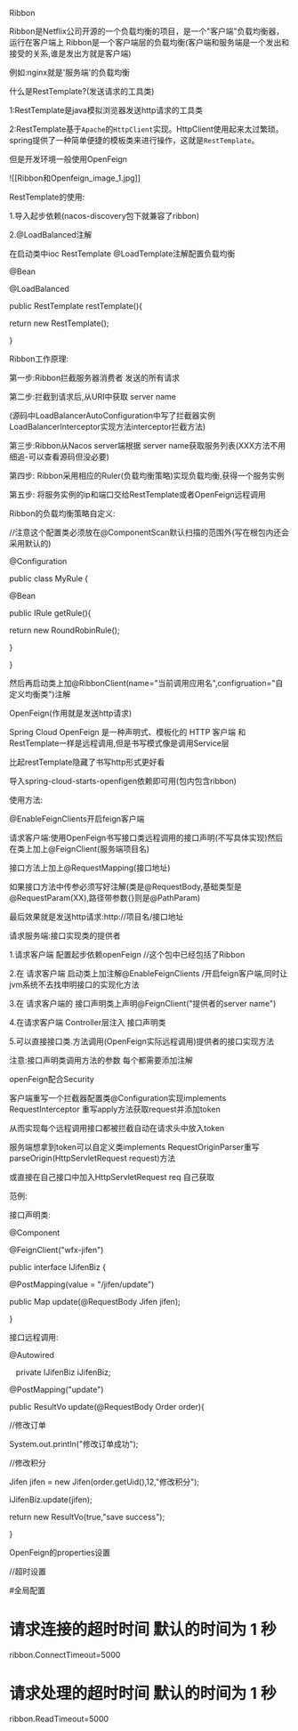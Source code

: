 Ribbon

Ribbon是Netflix公司开源的一个负载均衡的项目，是一个"客户端"负载均衡器，运行在客户端上 Ribbon是一个客户端层的负载均衡(客户端和服务端是一个发出和接受的关系,谁是发出方就是客户端)

例如:nginx就是'服务端'的负载均衡

什么是RestTemplate?(发送请求的工具类)

1:RestTemplate是java模拟浏览器发送http请求的工具类

2:RestTemplate基于`Apache`的`HttpClient`实现。HttpClient使用起来太过繁琐。spring提供了一种简单便捷的模板类来进行操作，这就是`RestTemplate`。

但是开发环境一般使用OpenFeign

![[Ribbon和Openfeign_image_1.jpg]]

  

RestTemplate的使用:

1.导入起步依赖(nacos-discovery包下就兼容了ribbon)

2.@LoadBalanced注解

在启动类中ioc RestTemplate @LoadTemplate注解配置负载均衡

@Bean

@LoadBalanced

public RestTemplate restTemplate(){

  

return new RestTemplate();

}

  

Ribbon工作原理:

第一步:Ribbon拦截服务器消费者 发送的所有请求

第二步:拦截到请求后,从URI中获取 server name

(源码中LoadBalancerAutoConfiguration中写了拦截器实例LoadBalancerInterceptor实现方法interceptor拦截方法)

第三步:Ribbon从Nacos server端根据 server name获取服务列表(XXX方法不用细追-可以查看源码但没必要)

第四步: Ribbon采用相应的Ruler(负载均衡策略)实现负载均衡,获得一个服务实例

第五步: 将服务实例的ip和端口交给RestTemplate或者OpenFeign远程调用

  

Ribbon的负载均衡策略自定义:

//注意这个配置类必须放在@ComponentScan默认扫描的范围外(写在根包内还会采用默认的)

@Configuration

public class MyRule {

@Bean

public IRule getRule(){

return new RoundRobinRule();

}

}

然后再启动类上加@RibbonClient(name="当前调用应用名",configruation="自定义均衡类")注解

OpenFeign(作用就是发送http请求)

Spring Cloud OpenFeign 是一种声明式、模板化的 HTTP 客户端 和 RestTemplate一样是远程调用,但是书写模式像是调用Service层

比起restTemplate隐藏了书写http形式更好看

导入spring-cloud-starts-openfigen依赖即可用(包内包含ribbon)

使用方法:

@EnableFeignClients开启feign客户端

请求客户端:使用OpenFeign书写接口类远程调用的接口声明(不写具体实现)然后在类上加上@FeignClient(服务端项目名)

接口方法上加上@RequestMapping(接口地址)

如果接口方法中传参必须写好注解(类是@RequestBody,基础类型是@RequestParam(XX),路径带参数{}则是@PathParam)

最后效果就是发送http请求:http://项目名/接口地址

请求服务端:接口实现类的提供者

  

1.请求客户端 配置起步依赖openFeign //这个包中已经包括了Ribbon

2.在 请求客户端 启动类上加注解@EnableFeignClients /开启feign客户端,同时让jvm系统不去找申明接口的实现化方法

3.在 请求客户端的 接口声明类上声明@FeignClient("提供者的server name")

4.在请求客户端 Controller层注入 接口声明类

5.可以直接接口类.方法调用(OpenFeign实际远程调用)提供者的接口实现方法

注意:接口声明类调用方法的参数 每个都需要添加注解

openFeign配合Security

客户端重写一个拦截器配置类@Configuration实现implements RequestInterceptor 重写apply方法获取request并添加token

从而实现每个远程调用接口都被拦截自动在请求头中放入token

服务端想拿到token可以自定义类implements RequestOriginParser重写parseOrigin(HttpServletRequest request)方法

或直接在自己接口中加入HttpServletRequest req 自己获取

  

范例:

接口声明类:

@Component

@FeignClient("wfx-jifen")

public interface IJifenBiz {

@PostMapping(value = "/jifen/update")

public Map update(@RequestBody Jifen jifen);

}

接口远程调用:

@Autowired

   private IJifenBiz iJifenBiz;

@PostMapping("update")

public ResultVo update(@RequestBody Order order){

//修改订单

System.out.println("修改订单成功");

//修改积分

Jifen jifen = new Jifen(order.getUid(),12,"修改积分");

iJifenBiz.update(jifen);

return new ResultVo(true,"save success");

}

  

OpenFeign的properties设置

//超时设置

#全局配置

# 请求连接的超时时间 默认的时间为 1 秒

ribbon.ConnectTimeout=5000

# 请求处理的超时时间 默认的时间为 1 秒

ribbon.ReadTimeout=5000
